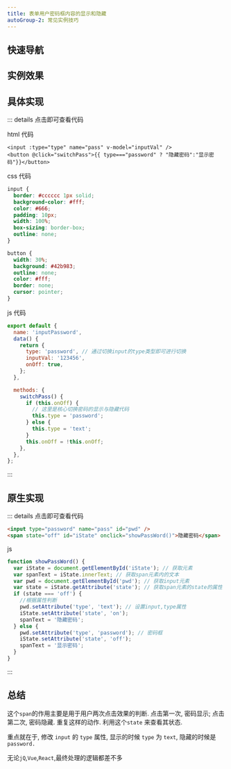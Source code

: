 ```yaml
---
title: 表单用户密码框内容的显示和隐藏
autoGroup-2: 常见实例技巧
---
```


## 快速导航

<TOC />

## 实例效果

<form-inputPassword />

## 具体实现

::: details 点击即可查看代码

html 代码

```
<input :type="type" name="pass" v-model="inputVal" />
<button @click="switchPass">{{ type==="password" ? "隐藏密码":"显示密码"}}</button>
```

css 代码

```css
input {
  border: #cccccc 1px solid;
  background-color: #fff;
  color: #666;
  padding: 10px;
  width: 100%;
  box-sizing: border-box;
  outline: none;
}

button {
  width: 30%;
  background: #42b983;
  outline: none;
  color: #fff;
  border: none;
  cursor: pointer;
}
```

js 代码

```js
export default {
  name: 'inputPassword',
  data() {
    return {
      type: 'password', // 通过切换input的type类型即可进行切换
      inputVal: '123456',
      onOff: true,
    };
  },

  methods: {
    switchPass() {
      if (this.onOff) {
        // 这里是核心切换密码的显示与隐藏代码
        this.type = 'password';
      } else {
        this.type = 'text';
      }
      this.onOff = !this.onOff;
    },
  },
};
```

:::

## 原生实现

::: details 点击即可查看代码

```html
<input type="password" name="pass" id="pwd" />
<span state="off" id="iState" onclick="showPassWord()">隐藏密码</span>
```

js

```js
function showPassWord() {
  var iState = document.getElementById('iState'); // 获取元素
  var spanText = iState.innerText; // 获取span元素内的文本
  var pwd = document.getElementById('pwd'); // 获取input元素
  var state = iState.getAttribute('state'); // 获取span元素的state的属性
  if (state === 'off') {
    //根据属性判断
    pwd.setAttribute('type', 'text'); // 设置input,type属性
    iState.setAttribute('state', 'on');
    spanText = '隐藏密码';
  } else {
    pwd.setAttribute('type', 'password'); // 密码框
    iState.setAttribute('state', 'off');
    spanText = '显示密码';
  }
}
```

:::

## 总结

这个`span`的作用主要是用于用户两次点击效果的判断. 点击第一次, 密码显示; 点击第二次, 密码隐藏. 重复这样的动作. 利用这个`state` 来查看其状态.

重点就在于, 修改 `input` 的 `type` 属性, 显示的时候 `type` 为 `text`, 隐藏的时候是`password.`

无论`jQ`,`Vue`,`React`,最终处理的逻辑都差不多

